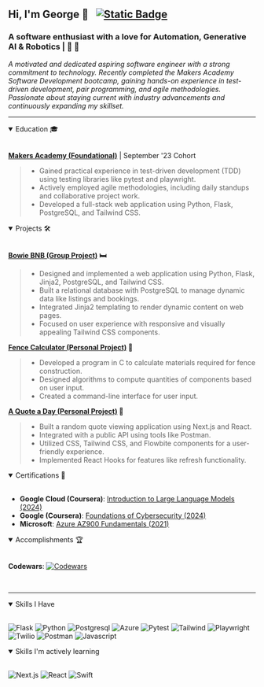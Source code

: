 ## Hi, I'm George 👋 &nbsp; [![Static Badge](https://img.shields.io/badge/linkedin-George%20Bennett-blue?style=flat-square&logo=linkedin)](https://www.linkedin.com/in/ge0rge/)


### A software enthusiast with a love for Automation, Generative AI & Robotics | 🧠 🤖



 *A motivated and dedicated aspiring software engineer with a strong commitment to technology. Recently completed the Makers Academy Software Development bootcamp, gaining hands-on experience in test-driven development, pair programming, and agile methodologies. Passionate about staying current with industry advancements and continuously expanding my skillset.*

 ___

<details open>
    <summary> Education 🎓</summary>
</br>

**[Makers Academy (Foundational)](https://makers.tech/learn/software-engineer-bootcamp)** | September '23 Cohort
>- Gained practical experience in test-driven development (TDD) using testing libraries like pytest and playwright.
>- Actively employed agile methodologies, including daily standups and collaborative project work.
>- Developed a full-stack web application using Python, Flask, PostgreSQL, and Tailwind CSS.
</details>

<details open>
    <summary>Projects 🛠️</summary>
</br>

**[Bowie BNB (Group Project)](https://github.com/NDR-114/bowie-bnb-project) 🛏️**
>- Designed and implemented a web application using Python, Flask, Jinja2, PostgreSQL, and Tailwind CSS.
>- Built a relational database with PostgreSQL to manage dynamic data like listings and bookings.
>- Integrated Jinja2 templating to render dynamic content on web pages.
>- Focused on user experience with responsive and visually appealing Tailwind CSS components.

**[Fence Calculator (Personal Project)](https://github.com/NDR-114/fence_calculator) 🧮**
>- Developed a program in C to calculate materials required for fence construction.
>- Designed algorithms to compute quantities of components based on user input.
>- Created a command-line interface for user input.

**[A Quote a Day (Personal Project)](https://github.com/NDR-114/a-quote-a-day) 💬**
>- Built a random quote viewing application using Next.js and React.
>- Integrated with a public API using tools like Postman.
>- Utilized CSS, Tailwind CSS, and Flowbite components for a user-friendly experience.
>- Implemented React Hooks for features like refresh functionality.
</details>

<details open>
    <summary>Certifications 🥇</summary>
</br>

- **Google Cloud (Coursera)**: [Introduction to Large Language Models (2024)](https://www.coursera.org/account/accomplishments/verify/9P7HGH5UYREM)
- **Google (Coursera)**: [Foundations of Cybersecurity (2024)](https://www.coursera.org/account/accomplishments/verify/ESEWAJP8BVR5)
- **Microsoft**: [Azure AZ900 Fundamentals (2021)](https://learn.microsoft.com/api/credentials/share/en-us/GB-3735/291D4A9BCDCC7B1E?sharingId)
</details>

<details open>
    <summary>Accomplishments 🏆</summary>
</br>

**Codewars**:  [![Codewars](https://www.codewars.com/users/QuantumGeorge/badges/small)](https://www.codewars.com/users/QuantumGeorge)
</details>
</br>

---

<details open>
    <summary>Skills I Have</summary>
</br>

![Flask](https://img.shields.io/badge/Flask-000000.svg?style=for-the-badge&logo=Flask&logoColor=white)
![Python](https://img.shields.io/badge/Python-3776AB.svg?style=for-the-badge&logo=Python&logoColor=white)
![Postgresql](https://img.shields.io/badge/PostgreSQL-4169E1.svg?style=for-the-badge&logo=PostgreSQL&logoColor=white)
![Azure](https://img.shields.io/badge/Microsoft%20Azure-0078D4.svg?style=for-the-badge&logo=Microsoft-Azure&logoColor=white)
![Pytest](https://img.shields.io/badge/Pytest-0A9EDC.svg?style=for-the-badge&logo=Pytest&logoColor=white)
![Tailwind](https://img.shields.io/badge/Tailwind%20CSS-06B6D4.svg?style=for-the-badge&logo=Tailwind-CSS&logoColor=white)
![Playwright](https://img.shields.io/badge/Playwright-2EAD33.svg?style=for-the-badge&logo=Playwright&logoColor=white)
![Twilio](https://img.shields.io/badge/Twilio-F22F46.svg?style=for-the-badge&logo=Twilio&logoColor=white)
![Postman](https://img.shields.io/badge/Postman-FF6C37.svg?style=for-the-badge&logo=Postman&logoColor=white)
![Javascript](https://img.shields.io/badge/JavaScript-F7DF1E.svg?style=for-the-badge&logo=JavaScript&logoColor=black)
</details>




<details open>
    <summary>Skills I'm actively learning</summary>

</br>

![Next.js](https://img.shields.io/badge/Next.js-000000.svg?style=for-the-badge&logo=nextdotjs&logoColor=white)
![React](https://img.shields.io/badge/React-61DAFB.svg?style=for-the-badge&logo=React&logoColor=black)
![Swift](https://img.shields.io/badge/Swift-F05138.svg?style=for-the-badge&logo=Swift&logoColor=white)
</details>
